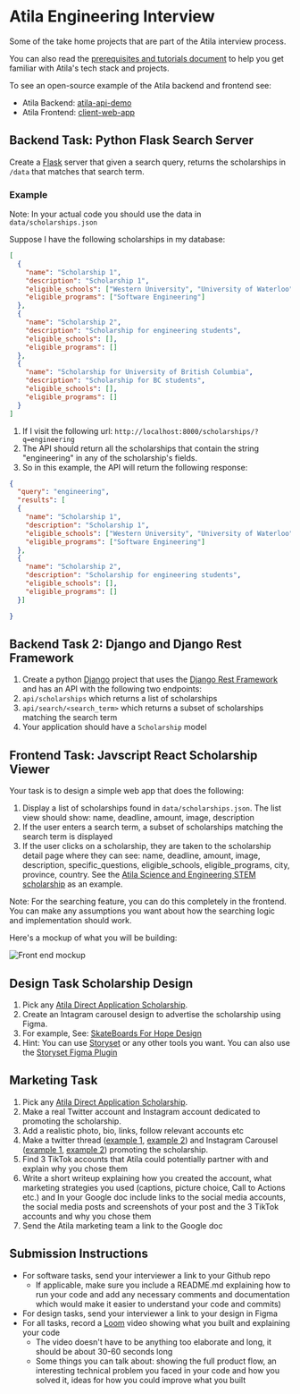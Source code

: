 # Atila Engineering Interview

Some of the take home projects that are part of the Atila interview process.


You can also read the [prerequisites and tutorials document](https://docs.google.com/document/d/1B4FKYcf_wNEAdpCYMe8eMrGH7vICPGJCmDgYkVNS5ew/edit#) to help you get familiar with Atila's tech stack and projects.

To see an open-source example of the Atila backend and frontend see:
- Atila Backend: [atila-api-demo](https://github.com/atilatech/atila-api-demo)
- Atila Frontend: [client-web-app](https://github.com/atilatech/client-web-app)

## Backend Task: Python Flask Search Server

Create a [Flask](https://flask.palletsprojects.com/en/1.1.x/) server that given a search query, returns the scholarships in `/data` that matches that search term.

### Example

Note: In your actual code you should use the data in `data/scholarships.json`

Suppose I have the following scholarships in my database:

```json
[
  {
    "name": "Scholarship 1",
    "description": "Scholarship 1",
    "eligible_schools": ["Western University", "University of Waterloo"],
    "eligible_programs": ["Software Engineering"]
  },
  {
    "name": "Scholarship 2",
    "description": "Scholarship for engineering students",
    "eligible_schools": [],
    "eligible_programs": []
  },
  {
    "name": "Scholarship for University of British Columbia",
    "description": "Scholarship for BC students",
    "eligible_schools": [],
    "eligible_programs": []
  }
]
```

1. If I visit the following url: `http://localhost:8000/scholarships/?q=engineering`
1. The API should return all the scholarships that contain the string "engineering" 
in any of the scholarship's fields.
1. So in this example, the API will return the following response:
```json
{
  "query": "engineering",
  "results": [
  {
    "name": "Scholarship 1",
    "description": "Scholarship 1",
    "eligible_schools": ["Western University", "University of Waterloo"],
    "eligible_programs": ["Software Engineering"]
  },
  {
    "name": "Scholarship 2",
    "description": "Scholarship for engineering students",
    "eligible_schools": [],
    "eligible_programs": []
  }]

}
```
## Backend Task 2: Django and Django Rest Framework

1. Create a python [Django](https://www.djangoproject.com/) project that uses the [Django Rest Framework](https://www.django-rest-framework.org/) and has an API with the following two endpoints:
  1. `api/scholarships` which returns a list of scholarships
  1. `api/search/<search_term>` which returns a subset of scholarships matching the search term
1. Your application should have a `Scholarship` model

## Frontend Task: Javscript React Scholarship Viewer

Your task is to design a simple web app that does the following:

1. Display a list of scholarships found in `data/scholarships.json`. The list view should show: name, deadline, amount, image, description
1. If the user enters a search term, a subset of scholarships matching the search term is displayed
1. If the user clicks on a scholarship, they are taken to the scholarship detail page where they can see: name, deadline, amount, image, description, specific_questions, eligible_schools, eligible_programs, city, province, country. See the [Atila Science and Engineering STEM scholarship](https://atila.ca/scholarship/atila-science-and-engineering-stem-scholarship-sj1i30zi) as an example.

Note: For the searching feature, you can do this completely in the frontend. You can make any assumptions you want about how the searching logic and implementation should work.

Here's a mockup of what you will be building:

![Front end mockup](https://i.imgur.com/AYMZZ3Y.png)

## Design Task Scholarship Design

1. Pick any [Atila Direct Application Scholarship](https://atila.ca/scholarship/direct).
1. Create an Intagram carousel design to advertise the scholarship using Figma. 
  1. For example, See: [SkateBoards For Hope Design](https://www.instagram.com/p/CLKSucZsxcm/)
1. Hint: You can use [Storyset](https://storyset.com/) or any other tools you want. You can also use the [Storyset Figma Plugin](https://storyset.com/for-figma)

## Marketing Task

1. Pick any [Atila Direct Application Scholarship](https://atila.ca/scholarship/direct).
2. Make a real Twitter account and Instagram account dedicated to promoting the scholarship.
3. Add a realistic photo, bio, links, follow relevant accounts etc
4. Make a twitter thread ([example 1](https://twitter.com/atilatech/status/1446837154173394946), [example 2](https://twitter.com/atilatech/status/1404379377933107202)) and Instagram Carousel ([example 1](https://www.instagram.com/p/CTupPp5rvZr/), [example 2](https://www.instagram.com/p/CPWnK9GMYlk/)) promoting the scholarship.
5. Find 3 TikTok accounts that Atila could potentially partner with and explain why you chose them
6. Write a short writeup explaining how you created the account, what marketing strategies you used (captions, picture choice, Call to Actions etc.) and In your Google doc include links to the social media accounts, the social media posts and screenshots of your post and the 3 TikTok accounts and why you chose them
7. Send the Atila marketing team a link to the Google doc

## Submission Instructions

- For software tasks, send your interviewer a link to your Github repo
  - If applicable, make sure you include a README.md explaining how to run your code and add any necessary comments and documentation which would make it easier to understand your code and commits)
- For design tasks, send your interviewer a link to your design in Figma
- For all tasks, record a [Loom](https://www.loom.com/) video showing what you built and explaining your code
  - The video doesn't have to be anything too elaborate and long, it should be about 30-60 seconds long
  - Some things you can talk about: showing the full product flow, an interesting technical problem you faced in your code and how you solved it, ideas for how you could improve what you built
